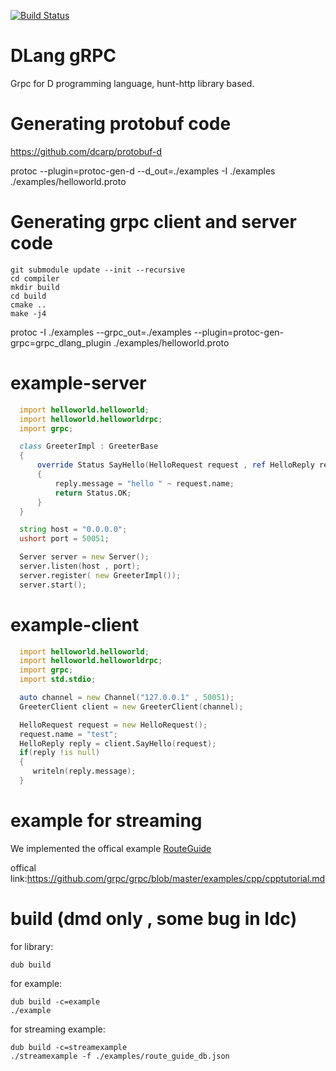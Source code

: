 [![Build Status](https://travis-ci.org/huntlabs/grpc-dlang.svg?branch=master)](https://travis-ci.org/huntlabs/hunt-grpc)

# DLang gRPC
Grpc for D programming language, hunt-http library based.

# Generating protobuf code
https://github.com/dcarp/protobuf-d

protoc --plugin=protoc-gen-d --d_out=./examples -I ./examples ./examples/helloworld.proto

# Generating grpc client and server code
```shell
git submodule update --init --recursive
cd compiler
mkdir build
cd build
cmake ..
make -j4
```
 
protoc -I ./examples --grpc_out=./examples --plugin=protoc-gen-grpc=grpc_dlang_plugin ./examples/helloworld.proto
 
 # example-server
 
```D
  import helloworld.helloworld;
  import helloworld.helloworldrpc;
  import grpc;

  class GreeterImpl : GreeterBase
  {
      override Status SayHello(HelloRequest request , ref HelloReply reply)
      {
          reply.message = "hello " ~ request.name;
          return Status.OK;
      }
  }

  string host = "0.0.0.0";
  ushort port = 50051;

  Server server = new Server();
  server.listen(host , port);
  server.register( new GreeterImpl());
  server.start();
```

# example-client
```D
  import helloworld.helloworld;
  import helloworld.helloworldrpc;
  import grpc;
  import std.stdio;

  auto channel = new Channel("127.0.0.1" , 50051);
  GreeterClient client = new GreeterClient(channel);

  HelloRequest request = new HelloRequest();
  request.name = "test";
  HelloReply reply = client.SayHello(request);
  if(reply !is null)
  {
     writeln(reply.message);
  }
  ```
  
 
  
  # example for streaming
  We implemented the offical example [RouteGuide](https://github.com/huntlabs/hunt-grpc/tree/master/examples/routeguide) 
  
  
  offical link:https://github.com/grpc/grpc/blob/master/examples/cpp/cpptutorial.md
 # build (dmd only , some bug in ldc)

for library:
```shell
dub build
 ```

 for example:
 ```shell
 dub build -c=example
 ./example
 ```
 
 for streaming example:
 ```shell
 dub build -c=streamexample
 ./streamexample -f ./examples/route_guide_db.json
 ```
